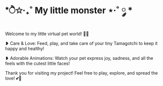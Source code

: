 # *ੈ✩‧₊˚ My little monster ⋆·˚ ༘ *

Welcome to my little virtual pet world! 🐾💕

❥   Care & Love: Feed, play, and take care of your tiny Tamagotchi to keep it happy and healthy!

 ❥  Adorable Animations: Watch your pet express joy, sadness, and all the feels with the cutest little faces! 


Thank you for visiting my project! Feel free to play, explore, and spread the love! 💕💖
